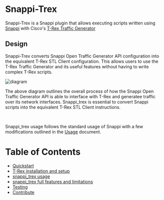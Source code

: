 # Snappi-Trex
Snappi-Trex is a Snappi plugin that allows executing scripts written using 
[Snappi](https://github.com/open-traffic-generator/snappi) with Cisco's [T-Rex Traffic Generator](https://trex-tgn.cisco.com)

## Design
Snappi-Trex converts Snappi Open Traffic Generator API configuration into the equivalent T-Rex STL Client configuration. This allows users to use the T-Rex Traffic Generator and its useful features without having to write complex T-Rex scripts. 

![diagram](docs/res/snappi-trex-design.svg)

The above diagram outlines the overall process of how the Snappi Open Traffic Generator API is able to interface with T-Rex and generatee traffic over its network interfaces. Snappi_trex is essential to convert Snappi scripts into the equivalent T-Rex STL Client instructions.

<br>

Snappi_trex usage follows the standard usage of Snappi with a few modifications outlined in the [Usage](https://github.com/open-traffic-generator/snappi-trex/docs/usage.md) document.



# Table of Contents
* [Quickstart](docs/quickstart.md)
* [T-Rex installation and setup](docs/t-rex-tutorial.md)
* [snappi_trex usage](docs/usage.md)
* [snappi_trex full features and limitations](docs/features.md)
* [Testing](docs/testing.md)
* [Contribute](docs/contribute.md)
